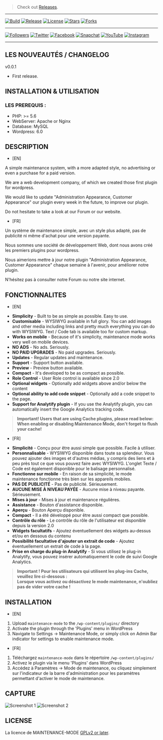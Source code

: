 > Check out <a href="https://github.com/SIDL-C0R0RATI0N/MAINTENANCE-MODE/releases"> Releases</a>.

***
[![Build](https://img.shields.io/github/package-json/v/SIDL-C0R0RATI0N/MAINTENANCE-MODE?style=social)](https://github.com/SIDL-C0R0RATI0N/MAINTENANCE-MODE)
[![Release](https://img.shields.io/github/v/release/SIDL-C0R0RATI0N/MAINTENANCE-MODE?include_prereleases&sort=date&style=social)](https://github.com/SIDL-C0R0RATI0N/MAINTENANCE-MODE/releases)
[![License](https://img.shields.io/github/license/SIDL-C0R0RATI0N/MAINTENANCE-MODE?style=social)](LICENSE.md)
[![Stars](https://img.shields.io/github/stars/SIDL-C0R0RATI0N/MAINTENANCE-MODE?style=social)](https://github.com/SIDL-C0R0RATI0N/MAINTENANCE-MODE/stargazers)
[![Forks](https://img.shields.io/github/forks/SIDL-C0R0RATI0N/MAINTENANCE-MODE?style=social)](https://github.com/SIDL-C0R0RATI0N/MAINTENANCE-MODE/network/members)
<br/>
***
[![Followers](https://img.shields.io/github/followers/SIDL-C0R0RATI0N?style=social)](https://github.com/SIDL-C0R0RATI0N/)
[![Twitter](https://img.shields.io/twitter/follow/SIDLCORPORATION?style=social)](https://www.twitter.com/SIDLCORPORATION)
[![Facebook](https://img.shields.io/twitter/url?label=Follow%20us%20on%20Facebook&logo=facebook&style=social&url=https%3A%2F%2Fwww.facebook.com%2Fsidl.corporation.officiel)](https://www.facebook.com/sidl.corporation.officiel)
[![Snapchat](https://img.shields.io/twitter/url?label=Add%20us%20on%20Snapchat&logo=snapchat&logoColor=yellow&style=social&url=https%3A%2F%2Fwww.snapchat.com%2Fadd%2Fsidlcorp.fr)](https://www.snapchat.com/add/sidlcorp.fr)
[![YouTube](https://img.shields.io/youtube/channel/subscribers/UCRolHgaCdwHj_oaNXUWC-lg?style=social)](https://www.youtube.com/channel/UCRolHgaCdwHj_oaNXUWC-lg)
[![Instagram](https://img.shields.io/twitter/url?label=Add%20us%20on%20Snapchat&logo=instagram&style=social&url=https%3A%2F%2Fwww.instagram.com%2Fsidl_corporation%2F)](https://www.instagram.com/sidl_corporation/)
***



## LES NOUVEAUTÉS / CHANGELOG

v0.0.1
* First release.


## INSTALLATION & UTILISATION
  ### LES PREREQUIS :
  * PHP: >= 5.6
  * WebServer: Apache or Nginx
  * Database: MySQL
  * Wordpress: 6.0

## DESCRIPTION

- [EN] 

A simple maintenance system, with a more adapted style, no advertising or even a purchase for a paid version.

We are a web development company, of which we created those first plugin for wordpress.

We would like to update "Administration Appearance, Customer Appearance" our plugin every week in the future, to improve our plugin.

Do not hesitate to take a look at our Forum or our website.

- [FR] 

Un système de maintenance simple, avec un style plus adapté, pas de publicité ni même d'achat pour une version payante.

Nous sommes une société de développement Web, dont nous avons créé les premiers plugins pour wordpress.

Nous aimerions mettre à jour notre plugin "Administration Appearance, Customer Appearance" chaque semaine à l'avenir, pour améliorer notre plugin.

N'hésitez pas à consulter notre Forum ou notre site internet.

## FONCTIONNALITES

- [EN]

* **Simplicity** - Built to be as simple as possible. Easy to use.
* **Customisable** - WYSIWYG available in full glory. You can add images and other media including links and pretty much everything you can do with WYSIWYG. Text / Code tab is available too for custom markup.
* **Works on mobile** - Because of it's simplicity, maintenance mode works very well on mobile devices.
* **NO ADS** - No ads. Seriously.
* **NO PAID UPGRADES** - No paid upgrades. Seriously.
* **Updates** - Regular updates and maintenance.
* **Support** - Support button available.
* **Preview** - Preview button available.
* **Compact** - It's developed to be as compact as possible.
* **Role Control** - User Role control is available since 2.0
* **Optional widgets** - Optionally add widgets above and/or below the content
* **Optional ability to add code snippet** - Optionally add a code snippet to the page.
* **Support for Analytify plugin** - If you use the Analytify plugin, you can automatically insert the Google Analytics tracking code.

> <strong>Important! Users that are using Cache plugins, please read below:</strong><br>
> <strong>When enabling or disabling Maintenance Mode, don't forget to flush your cache!</strong>

- [FR]

* **Simplicité** - Conçu pour être aussi simple que possible. Facile à utiliser.
* **Personnalisable** - WYSIWYG disponible dans toute sa splendeur. Vous pouvez ajouter des images et d'autres médias, y compris des liens et à peu près tout ce que vous pouvez faire avec WYSIWYG. L'onglet Texte / Code est également disponible pour le balisage personnalisé.
* **Fonctionne sur mobile** - En raison de sa simplicité, le mode maintenance fonctionne très bien sur les appareils mobiles.
* **PAS DE PUBLICITÉ** - Pas de publicité. Sérieusement.
* **AUCUNE MISE À NIVEAU PAYÉE** - Aucune mise à niveau payante. Sérieusement.
* **Mises à jour** - Mises à jour et maintenance régulières.
* **Assistance** - Bouton d'assistance disponible.
* **Aperçu** - Bouton Aperçu disponible.
* **Compact** - Il a été développé pour être aussi compact que possible.
* **Contrôle du rôle** - Le contrôle du rôle de l'utilisateur est disponible depuis la version 2.0
* **Widgets facultatifs** - Ajoutez éventuellement des widgets au-dessus et/ou en dessous du contenu
* **Possibilité facultative d'ajouter un extrait de code** - Ajoutez éventuellement un extrait de code à la page.
* **Prise en charge du plug-in Analytify** - Si vous utilisez le plug-in Analytify, vous pouvez insérer automatiquement le code de suivi Google Analytics.

> <strong>Important ! Pour les utilisateurs qui utilisent les plug-ins Cache, veuillez lire ci-dessous :</strong><br>
> <strong>Lorsque vous activez ou désactivez le mode maintenance, n'oubliez pas de vider votre cache !</strong>

## INSTALLATION

- [EN]

1. Upload `maintenance-mode` to the `/wp-content/plugins/` directory
2. Activate the plugin through the 'Plugins' menu in WordPress
3. Navigate to Settings -> Maintenance Mode, or simply click on Admin Bar indicator for settings to enable maintenance mode.

- [FR]

1. Téléchargez `maintenance-mode` dans le répertoire `/wp-content/plugins/`
2. Activez le plugin via le menu 'Plugins' dans WordPress
3. Accédez à Paramètres -> Mode de maintenance, ou cliquez simplement sur l'indicateur de la barre d'administration pour les paramètres permettant d'activer le mode de maintenance.

## CAPTURE

  ![Screenshot 1]()
  ![Screenshot 2]()

## LICENSE

La licence de MAINTENANCE-MODE [GPLv2 or later](https://github.com/SIDL-C0R0RATI0N/MAINTENANCE-MODE/blob/main/LICENSE).